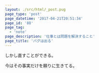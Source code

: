 ```yaml
---
layout: ./src/html/_post.pug
page_type: 'post'
page_datetime: '2017-04-21T20:51:34'
page_id: '88'
page_tag:
  - 'note'
page_description: '仕事とは問題を解決すること'
page_title: 'バグは出る'
---
```

しかし直すことができる。

今はその事実だけを頼りに生きてる。
